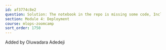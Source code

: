 ```yaml
---
id: af3774c8e2
question: Solution: The notebook in the repo is missing some code, Include the code to log the dict_vectorizer. If the error is after using pipelines, update the predict function as seen in the video.
section: Module 4: Deployment
course: mlops-zoomcamp
sort_order: 1750
---
```


Added by Oluwadara Adedeji

